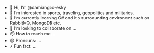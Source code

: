 - 👋 Hi, I’m @damiangoc-esky
- 👀 I’m interested in sports, traveling, geopolitics and militaries.
- 🌱 I’m currently learning C# and it's surroounding environemt such as RabbitMQ, MongoDB etc. 
- 💞️ I’m looking to collaborate on ...
- 📫 How to reach me ...
- 😄 Pronouns: ...
- ⚡ Fun fact: ...

<!---
damiangoc-esky/damiangoc-esky is a ✨ special ✨ repository because its `README.md` (this file) appears on your GitHub profile.
You can click the Preview link to take a look at your changes.
--->
